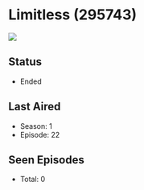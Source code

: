 # Limitless (295743)

<img src="https://dg31sz3gwrwan.cloudfront.net/poster/295743/1085973-0-optimized.jpg" />

## Status
* Ended
## Last Aired
* Season: 1
* Episode: 22
## Seen Episodes
* Total: 0

